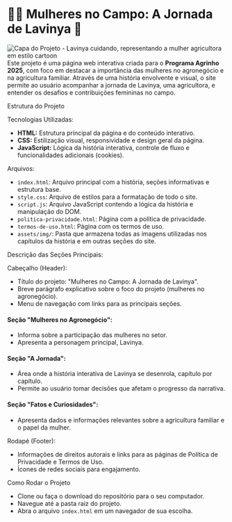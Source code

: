 # 👩‍🌾 Mulheres no Campo: A Jornada de Lavinya 🚜

![Capa do Projeto - Lavinya cuidando, representando a mulher agricultora em estilo cartoon](./assets/img/agricultora_cuidando.jpg)
Este projeto é uma página web interativa criada para o **Programa Agrinho 2025**, com foco em destacar a importância das mulheres no agronegócio e na agricultura familiar. Através de uma história envolvente e visual, o site permite ao usuário acompanhar a jornada de Lavinya, uma agricultora, e entender os desafios e contribuições femininas no campo.

 Estrutura do Projeto

 Tecnologias Utilizadas:
* **HTML:** Estrutura principal da página e do conteúdo interativo.
* **CSS:** Estilização visual, responsividade e design geral da página.
* **JavaScript:** Lógica da história interativa, controle de fluxo e funcionalidades adicionais (cookies).

 Arquivos:
* `index.html`: Arquivo principal com a história, seções informativas e estrutura base.
* `style.css`: Arquivo de estilos para a formatação de todo o site.
* `script.js`: Arquivo JavaScript contendo a lógica da história e manipulação do DOM.
* `politica-privacidade.html`: Página com a política de privacidade.
* `termos-de-uso.html`: Página com os termos de uso.
* `assets/img/`: Pasta que armazena todas as imagens utilizadas nos capítulos da história e em outras seções do site.

 Descrição das Seções Principais:

 Cabeçalho (Header):
* Título do projeto: "Mulheres no Campo: A Jornada de Lavinya".
* Breve parágrafo explicativo sobre o foco do projeto (mulheres no agronegócio).
* Menu de navegação com links para as principais seções.

#### Seção "Mulheres no Agronegócio":
* Informa sobre a participação das mulheres no setor.
* Apresenta a personagem principal, Lavinya.

#### Seção "A Jornada":
* Área onde a história interativa de Lavinya se desenrola, capítulo por capítulo.
* Permite ao usuário tomar decisões que afetam o progresso da narrativa.

#### Seção "Fatos e Curiosidades":
* Apresenta dados e informações relevantes sobre a agricultura familiar e o papel da mulher.

 Rodapé (Footer):
* Informações de direitos autorais e links para as páginas de Política de Privacidade e Termos de Uso.
* Ícones de redes sociais para engajamento.

 Como Rodar o Projeto

* Clone ou faça o download do repositório para o seu computador.
* Navegue até a pasta raiz do projeto.
* Abra o arquivo `index.html` em um navegador de sua escolha.
